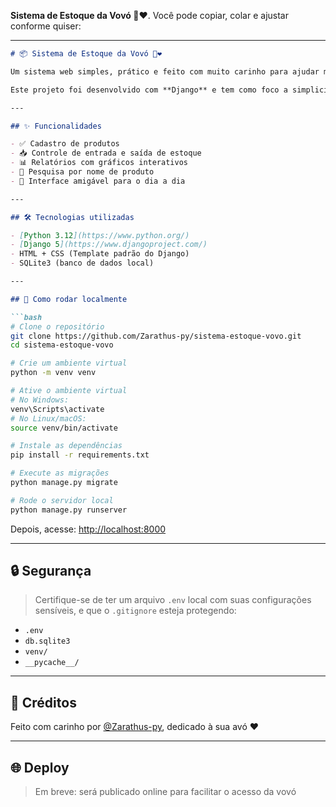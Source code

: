 **Sistema de Estoque da Vovó 👵❤️**. Você pode copiar, colar e ajustar conforme quiser:

---

```markdown
# 📦 Sistema de Estoque da Vovó 👵❤️

Um sistema web simples, prático e feito com muito carinho para ajudar minha avó a controlar os produtos do estoque da lojinha dela.

Este projeto foi desenvolvido com **Django** e tem como foco a simplicidade, organização e funcionalidade.

---

## ✨ Funcionalidades

- ✅ Cadastro de produtos
- 📥 Controle de entrada e saída de estoque
- 📊 Relatórios com gráficos interativos
- 🔎 Pesquisa por nome de produto
- 📝 Interface amigável para o dia a dia

---

## 🛠️ Tecnologias utilizadas

- [Python 3.12](https://www.python.org/)
- [Django 5](https://www.djangoproject.com/)
- HTML + CSS (Template padrão do Django)
- SQLite3 (banco de dados local)

---

## 🚀 Como rodar localmente

```bash
# Clone o repositório
git clone https://github.com/Zarathus-py/sistema-estoque-vovo.git
cd sistema-estoque-vovo

# Crie um ambiente virtual
python -m venv venv

# Ative o ambiente virtual
# No Windows:
venv\Scripts\activate
# No Linux/macOS:
source venv/bin/activate

# Instale as dependências
pip install -r requirements.txt

# Execute as migrações
python manage.py migrate

# Rode o servidor local
python manage.py runserver
```

Depois, acesse: [http://localhost:8000](http://localhost:8000)

---

## 🔒 Segurança

> Certifique-se de ter um arquivo `.env` local com suas configurações sensíveis, e que o `.gitignore` esteja protegendo:
- `.env`
- `db.sqlite3`
- `venv/`
- `__pycache__/`

---

## 💌 Créditos

Feito com carinho por [@Zarathus-py](https://github.com/Zarathus-py), dedicado à sua avó ❤️

---

## 🌐 Deploy

> Em breve: será publicado online para facilitar o acesso da vovó 
